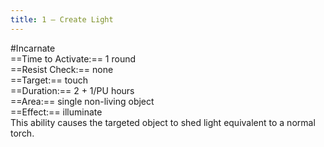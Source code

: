 ```yaml
---
title: 1 – Create Light
---
```

#Incarnate  
==Time to Activate:== 1 round  
==Resist Check:== none  
==Target:== touch  
==Duration:== 2 + 1/PU hours  
==Area:== single non-living object  
==Effect:== illuminate  
This ability causes the targeted object to shed light equivalent to a normal torch.  
